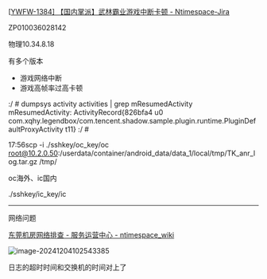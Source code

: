[[YWFW-1384\] 【国内掌派】武林霸业游戏中断卡顿 - Ntimespace-Jira](http://jira.ntimespace.com/browse/YWFW-1384)

ZP010036028142

物理10.34.8.18

有多个版本

- 游戏网络中断
- 游戏高帧率过高卡顿

:/ #  dumpsys activity activities | grep mResumedActivity        
    mResumedActivity: ActivityRecord{826bfa4 u0 com.xqhy.legendbox/com.tencent.shadow.sample.plugin.runtime.PluginDefaultProxyActivity t11}
:/ #                                                                                                                                                                                                            



17:56scp -i ./sshkey/oc_key/oc root@10.2.0.50:/userdata/container/android_data/data_1/local/tmp/TK_anr_log.tar.gz /tmp/



oc海外、ic国内

./sshkey/ic_key/ic





---

网络问题

[东莞机房网络排查 - 服务运营中心 - ntimespace_wiki](http://wiki.ntimespace.com/pages/viewpage.action?pageId=39845906)

![image-20241204102543385](https://cdn.jsdelivr.net/gh/chaixiang2002/repo/picgo/img/202412041025879.png)



日志的超时时间和交换机的时间对上了